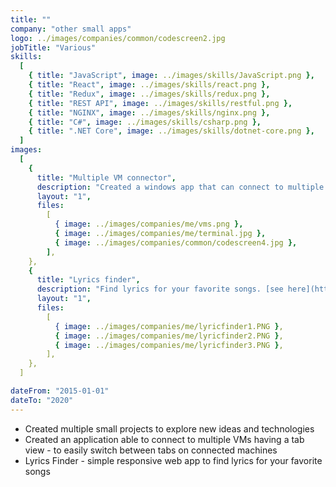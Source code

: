 ```yaml
---
title: ""
company: "other small apps"
logo: ../images/companies/common/codescreen2.jpg
jobTitle: "Various"
skills:
  [
    { title: "JavaScript", image: ../images/skills/JavaScript.png },
    { title: "React", image: ../images/skills/react.png },
    { title: "Redux", image: ../images/skills/redux.png },
    { title: "REST API", image: ../images/skills/restful.png },
    { title: "NGINX", image: ../images/skills/nginx.png },
    { title: "C#", image: ../images/skills/csharp.png },
    { title: ".NET Core", image: ../images/skills/dotnet-core.png },
  ]
images:
  [
    {
      title: "Multiple VM connector",
      description: "Created a windows app that can connect to multiple virtual machines - have each in one tab. [see here](https://github.com/alexandrudanpop/ConnectToMultipleVMs)",
      layout: "1",
      files:
        [
          { image: ../images/companies/me/vms.png },
          { image: ../images/companies/me/terminal.jpg },
          { image: ../images/companies/common/codescreen4.jpg },
        ],
    },
    {
      title: "Lyrics finder",
      description: "Find lyrics for your favorite songs. [see here](https://alexandrudanpop.github.io/LyricFinder/)",
      layout: "1",
      files:
        [
          { image: ../images/companies/me/lyricfinder1.PNG },
          { image: ../images/companies/me/lyricfinder2.PNG },
          { image: ../images/companies/me/lyricfinder3.PNG },
        ],
    },
  ]

dateFrom: "2015-01-01"
dateTo: "2020"
---
```


- Created multiple small projects to explore new ideas and technologies
- Created an application able to connect to multiple VMs having a tab view - to easily switch between tabs on connected machines
- Lyrics Finder - simple responsive web app to find lyrics for your favorite songs
